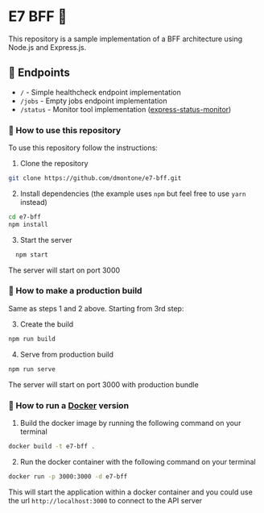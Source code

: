 # E7 BFF 🚀

This repository is a sample implementation of a BFF architecture using Node.js and Express.js.

## 🔎 Endpoints

- `/` - Simple healthcheck endpoint implementation
- `/jobs` - Empty jobs endpoint implementation
- `/status` - Monitor tool implementation ([express-status-monitor](https://github.com/RafalWilinski/express-status-monitor))

### 📖 How to use this repository

To use this repository follow the instructions:

1. Clone the repository
```bash
git clone https://github.com/dmontone/e7-bff.git
```

2. Install dependencies (the example uses `npm` but feel free to use `yarn` instead)
```bash
cd e7-bff
npm install
```

3. Start the server
```bash
  npm start
```
The server will start on port 3000

### 🔌 How to make a production build

Same as steps 1 and 2 above. Starting from 3rd step:

3. Create the build
```bash
npm run build
```

4. Serve from production build
```bash
npm run serve
```
The server will start on port 3000 with production bundle

### 🐳 How to run a [Docker](https://www.docker.com/products) version
1. Build the docker image by running the following command on your terminal
```bash
docker build -t e7-bff .
```

2. Run the docker container with the following command on your terminal
```bash
docker run -p 3000:3000 -d e7-bff
```

This will start the application within a docker container and you could use the url `http://localhost:3000` to connect to the API server

